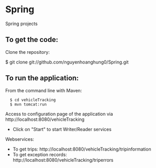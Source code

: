 # Spring
Spring projects

To get the code:
-------------------
Clone the repository:

$ git clone git://github.com/nguyenhoanghung0/Spring.git

To run the application:
-------------------	
From the command line with Maven:

      $ cd vehicleTracking
      $ mvn tomcat:run

Access to configuration page of the application via http://localhost:8080/vehicleTracking
   - Click on "Start" to start Writer/Reader services
   
Webservices:
   - To get trips: http://localhost:8080/vehicleTracking/tripinformation
   - To get exception records: http://localhost:8080/vehicleTracking/triperrors
